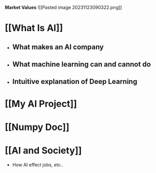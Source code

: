 **Market Values**
![[Pasted image 20231123090322.png]]

# [[What Is AI]] 

+ ## What makes an AI company

+ ## What machine learning can and cannot do

+ ## Intuitive explanation of Deep Learning


# [[My AI Project]] 


# [[Numpy Doc]] 


# [[AI and Society]] 
+ How AI effect jobs, etc..
